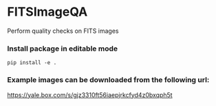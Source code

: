 # FITSImageQA
Perform quality checks on FITS images

### Install package in editable mode
`pip install -e .`

### Example images can be downloaded from the following url:
https://yale.box.com/s/gjz3310ft56iaepjrkcfyd4z0bxqph5t
